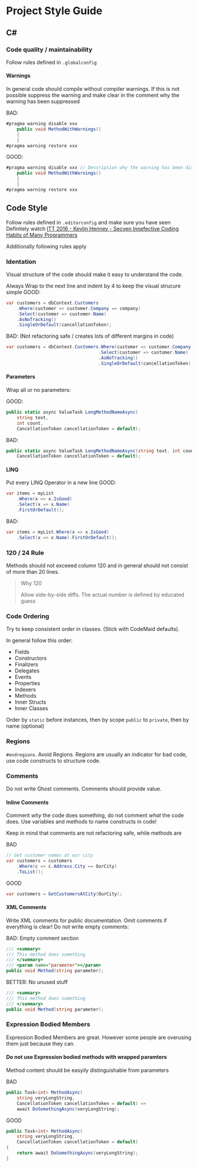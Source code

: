 # Project Style Guide

## C#

### Code quality / maintainability
Follow rules defined in `.globalconfig`

#### Warnings
In general code should compile without compiler warnings. If this is not possible suppress the
warning and make clear in the comment why the warning has been suppressed

BAD:
```csharp
#pragma warning disable xxx
    public void MethodWithWarnings()
    {
    }
#pragma warning restore xxx
```

GOOD:
```csharp
#pragma warning disable xxx // Description why the warning has been disabled
    public void MethodWithWarnings()
    {
    }
#pragma warning restore xxx
```

## Code Style
Follow rules defined in `.editorconfig` and make sure you have seen Definitely watch
[ITT 2016 - Kevlin Henney - Secven Innefective Coding Habits of Many Programmers](https://youtu.be/ZsHMHukIlJY)

Additionally following rules apply
### Identation
Visual structure of the code should make it easy to understand the code.

Always Wrap to the next line and indent by 4 to keep the visual strucure simple
GOOD: 
```csharp
var customers = dbContext.Customers
    .Where(customer => customer.Company == company)
    .Select(customer => customer.Name)
    .AsNoTracking()
    .SingleOrDefault(cancellationToken);
```

BAD: (Not refactoring safe / creates lots of different margins in code)
```csharp
var customers = dbContext.Customers.Where(customer => customer.Company == company)
                                   .Select(customer => customer.Name)
                                   .AsNoTracking()
                                   .SingleOrDefault(cancellationToken);
```

#### Parameters
Wrap all or no parameters:

GOOD:
```csharp
public static async ValueTask LongMethodNameAsync(
    string text,
    int count,
    CancellationToken cancellationToken = default);
```

BAD:
```csharp
public static async ValueTask LongMethodNameAsync(string text, int count,
    CancellationToken cancellationToken = default);
```

#### LINQ
Put every LINQ Operator in a new line
GOOD:
```csharp
var items = myList
    .Where(x => x.IsGood)
    .Select(x => x.Name)
    .FirstOrDefault();
```

BAD:
```csharp
var items = myList.Where(x => x.IsGood)
    .Select(x => x.Name).FirstOrDefault();
```

### 120 / 24 Rule
Methods should not exceeed column 120 and in general should not consist of more than 20 lines. 

> Why 120
> 
> Allow side-by-side diffs. The actual number is defined by educated guess

### Code Ordering
Try to keep consistent order in classes. (Stick with CodeMaid defaults).

In general follow this order:
* Fields
* Constructors
* Finalizers
* Delegates
* Events
* Properties
* Indexers
* Methods
* Inner Structs
* Inner Classes

Order by `static` before instances, then by scope `public` to `private`, then by name (optional)

### Regions
`#endregions`. Avoid Regions. Regions are usually an indicator for bad code, use code constructs to structure code.

### Comments
Do not write Ghost comments. Comments should provide value.

#### Inline Comments
Comment *why* the code does something, do not comment *what* the code does. Use variables and methods to name constructs in code!

Keep in mind that comments are not refactoring safe, while methods are

BAD
```csharp
// Get customer names at our city
var customers = customers
    .Where(c => c.Address.City == OurCity)
    .ToList();
```

GOOD
```csharp
var customers = GetCustomersAtCity(OurCity);
```

#### XML Comments
Write XML comments for public documentation. Omit comments if everything is clear! Do not write empty
comments:

BAD: Empty comment section
```csharp
/// <summary>
/// This method does something
/// </summary>
/// <param name="parameter"></param>
public void Method(string parameter);
```

BETTER: No unused stuff
```csharp
/// <summary>
/// This method does something
/// </summary>
public void Method(string parameter);
```

### Expression Bodied Members
Expression Bodied Members are great. However some people are overusing them just because they can.

#### Do not use Expression bodied methods with wrapped paramters
Method content should be easyily distinguishable from parameters

BAD
```csharp
public Task<int> MethodAsync(
    string veryLongString,
    CancellationToken cancellationToken = default) =>
    await DoSomethingAsync(veryLongString);
```

GOOD
```csharp
public Task<int> MethodAsync(
    string veryLongString,
    CancellationToken cancellationToken = default)
{
    return await DoSomethingAsync(veryLongString);
}
```